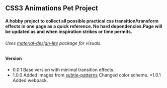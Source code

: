 ## CSS3 Animations Pet Project

#### A hobby project to collect all possible practical css transition/transform effects in one page as a quick reference. No hard dependencies.Page will be updated as and when inspiration strikes or time permits.
###### Uses [material-design-lite](https://getmdl.io/) package for visuals.

#### Version 
* 0.0.1 Base version with minimal transition effects.
* 1.0.0 Added images from [subtle-patterns](http://subtlepatterns.com/)
        Changed color scheme.
*1.0.1 Added webpack.        
        





